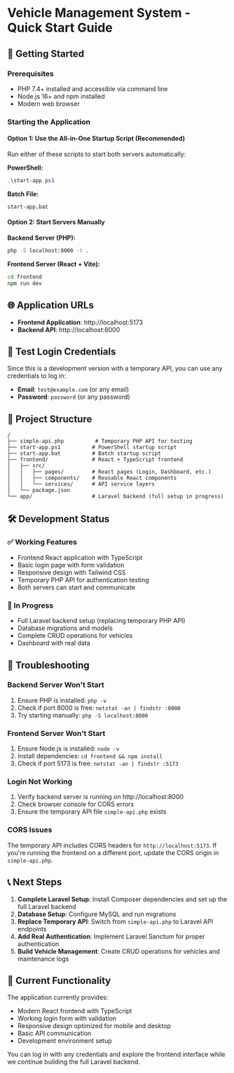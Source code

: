 # Vehicle Management System - Quick Start Guide

## 🚀 Getting Started

### Prerequisites
- PHP 7.4+ installed and accessible via command line
- Node.js 16+ and npm installed
- Modern web browser

### Starting the Application

#### Option 1: Use the All-in-One Startup Script (Recommended)
Run either of these scripts to start both servers automatically:

**PowerShell:**
```powershell
.\start-app.ps1
```

**Batch File:**
```batch
start-app.bat
```

#### Option 2: Start Servers Manually

**Backend Server (PHP):**
```bash
php -S localhost:8000 -t .
```

**Frontend Server (React + Vite):**
```bash
cd frontend
npm run dev
```

## 🌐 Application URLs

- **Frontend Application**: http://localhost:5173
- **Backend API**: http://localhost:8000

## 🔐 Test Login Credentials

Since this is a development version with a temporary API, you can use any credentials to log in:

- **Email**: `test@example.com` (or any email)
- **Password**: `password` (or any password)

## 📁 Project Structure

```
/
├── simple-api.php          # Temporary PHP API for testing
├── start-app.ps1          # PowerShell startup script
├── start-app.bat          # Batch startup script
├── frontend/              # React + TypeScript frontend
│   ├── src/
│   │   ├── pages/         # React pages (Login, Dashboard, etc.)
│   │   ├── components/    # Reusable React components
│   │   └── services/      # API service layers
│   └── package.json
└── app/                   # Laravel backend (full setup in progress)
```

## 🛠️ Development Status

### ✅ Working Features
- Frontend React application with TypeScript
- Basic login page with form validation
- Responsive design with Tailwind CSS
- Temporary PHP API for authentication testing
- Both servers can start and communicate

### 🚧 In Progress
- Full Laravel backend setup (replacing temporary PHP API)
- Database migrations and models
- Complete CRUD operations for vehicles
- Dashboard with real data

## 🔧 Troubleshooting

### Backend Server Won't Start
1. Ensure PHP is installed: `php -v`
2. Check if port 8000 is free: `netstat -an | findstr :8000`
3. Try starting manually: `php -S localhost:8000`

### Frontend Server Won't Start
1. Ensure Node.js is installed: `node -v`
2. Install dependencies: `cd frontend && npm install`
3. Check if port 5173 is free: `netstat -an | findstr :5173`

### Login Not Working
1. Verify backend server is running on http://localhost:8000
2. Check browser console for CORS errors
3. Ensure the temporary API file `simple-api.php` exists

### CORS Issues
The temporary API includes CORS headers for `http://localhost:5173`. If you're running the frontend on a different port, update the CORS origin in `simple-api.php`.

## 📞 Next Steps

1. **Complete Laravel Setup**: Install Composer dependencies and set up the full Laravel backend
2. **Database Setup**: Configure MySQL and run migrations
3. **Replace Temporary API**: Switch from `simple-api.php` to Laravel API endpoints
4. **Add Real Authentication**: Implement Laravel Sanctum for proper authentication
5. **Build Vehicle Management**: Create CRUD operations for vehicles and maintenance logs

## 🎯 Current Functionality

The application currently provides:
- Modern React frontend with TypeScript
- Working login form with validation
- Responsive design optimized for mobile and desktop
- Basic API communication
- Development environment setup

You can log in with any credentials and explore the frontend interface while we continue building the full Laravel backend.
